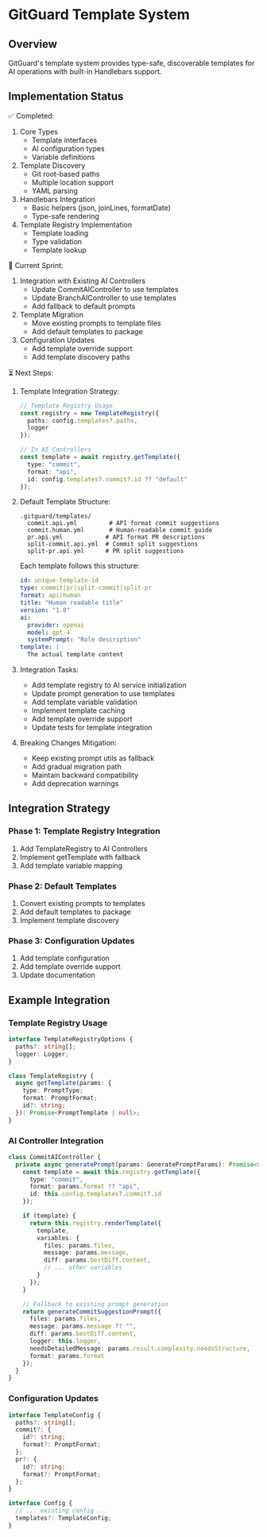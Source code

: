 # GitGuard Template System

## Overview
GitGuard's template system provides type-safe, discoverable templates for AI operations with built-in Handlebars support.

## Implementation Status

✅ Completed:
1. Core Types
   - Template interfaces
   - AI configuration types
   - Variable definitions
2. Template Discovery
   - Git root-based paths
   - Multiple location support
   - YAML parsing
3. Handlebars Integration
   - Basic helpers (json, joinLines, formatDate)
   - Type-safe rendering
4. Template Registry Implementation
   - Template loading
   - Type validation
   - Template lookup

🚧 Current Sprint:
1. Integration with Existing AI Controllers
   - Update CommitAIController to use templates
   - Update BranchAIController to use templates
   - Add fallback to default prompts
2. Template Migration
   - Move existing prompts to template files
   - Add default templates to package
3. Configuration Updates
   - Add template override support
   - Add template discovery paths

⏳ Next Steps:
1. Template Integration Strategy:
   ```typescript
   // Template Registry Usage
   const registry = new TemplateRegistry({
     paths: config.templates?.paths,
     logger
   });

   // In AI Controllers
   const template = await registry.getTemplate({
     type: "commit",
     format: "api",
     id: config.templates?.commit?.id ?? "default"
   });
   ```

2. Default Template Structure:
   ```
   .gitguard/templates/
     commit.api.yml         # API format commit suggestions
     commit.human.yml       # Human-readable commit guide
     pr.api.yml            # API format PR descriptions
     split-commit.api.yml  # Commit split suggestions
     split-pr.api.yml      # PR split suggestions
   ```

   Each template follows this structure:
   ```yaml
   id: unique-template-id
   type: commit|pr|split-commit|split-pr
   format: api|human
   title: "Human readable title"
   version: "1.0"
   ai:
     provider: openai
     model: gpt-4
     systemPrompt: "Role description"
   template: |
     The actual template content
   ```

3. Integration Tasks:
   - Add template registry to AI service initialization
   - Update prompt generation to use templates
   - Add template variable validation
   - Implement template caching
   - Add template override support
   - Update tests for template integration

4. Breaking Changes Mitigation:
   - Keep existing prompt utils as fallback
   - Add gradual migration path
   - Maintain backward compatibility
   - Add deprecation warnings

## Integration Strategy

### Phase 1: Template Registry Integration
1. Add TemplateRegistry to AI Controllers
2. Implement getTemplate with fallback
3. Add template variable mapping

### Phase 2: Default Templates
1. Convert existing prompts to templates
2. Add default templates to package
3. Implement template discovery

### Phase 3: Configuration Updates
1. Add template configuration
2. Add template override support
3. Update documentation

## Example Integration

### Template Registry Usage
```typescript
interface TemplateRegistryOptions {
  paths?: string[];
  logger: Logger;
}

class TemplateRegistry {
  async getTemplate(params: {
    type: PromptType;
    format: PromptFormat;
    id?: string;
  }): Promise<PromptTemplate | null>;
}
```

### AI Controller Integration
```typescript
class CommitAIController {
  private async generatePrompt(params: GeneratePromptParams): Promise<string> {
    const template = await this.registry.getTemplate({
      type: "commit",
      format: params.format ?? "api",
      id: this.config.templates?.commit?.id
    });

    if (template) {
      return this.registry.renderTemplate({
        template,
        variables: {
          files: params.files,
          message: params.message,
          diff: params.bestDiff.content,
          // ... other variables
        }
      });
    }

    // Fallback to existing prompt generation
    return generateCommitSuggestionPrompt({
      files: params.files,
      message: params.message ?? "",
      diff: params.bestDiff.content,
      logger: this.logger,
      needsDetailedMessage: params.result.complexity.needsStructure,
      format: params.format
    });
  }
}
```

### Configuration Updates
```typescript
interface TemplateConfig {
  paths?: string[];
  commit?: {
    id?: string;
    format?: PromptFormat;
  };
  pr?: {
    id?: string;
    format?: PromptFormat;
  };
}

interface Config {
  // ... existing config ...
  templates?: TemplateConfig;
}
```
